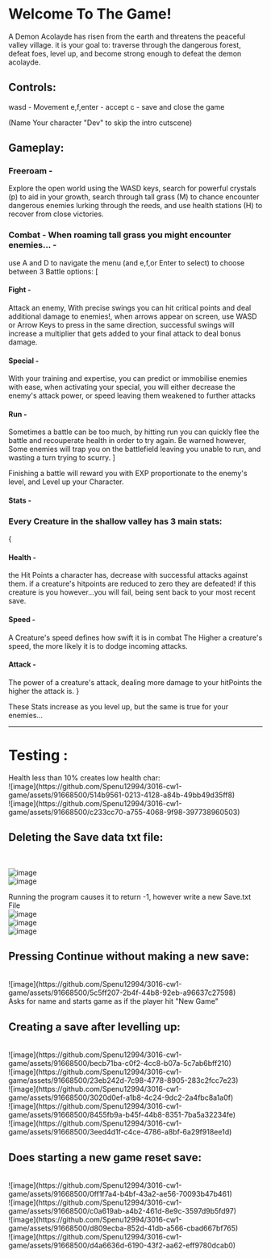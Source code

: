 <h1>Welcome To The Game!</h1>

A Demon Acolayde has risen from the earth and threatens the peaceful valley village.
it is your goal to:
traverse through the dangerous forest,
defeat foes,
level up,
and become strong enough to defeat the demon acolayde.

<h2>Controls:</h2>
wasd - Movement
e,f,enter - accept
c - save and close the game


(Name Your character "Dev" to skip the intro cutscene)

<h2>Gameplay:</h2>

<h3>Freeroam -</h3>
Explore the open world using the WASD keys,
search for powerful crystals (p) to aid in your growth,
search through tall grass (M) to chance encounter dangerous enemies lurking through the reeds,
and use health stations (H) to recover from close victories.

<h3>Combat - When roaming tall grass you might encounter enemies... -</h3>
use A and D to navigate the menu (and e,f,or Enter to select) to choose between 3 Battle options:
[
<h4>Fight -</h4> 
	Attack an enemy,
	With precise swings you can hit critical points and deal additional damage to enemies!,
	when arrows appear on screen, use WASD or Arrow Keys to press in the same direction,
	successful swings will increase a multiplier that gets added to your final attack to deal bonus damage.

<h4>Special -</h4> 
	With your training and expertise, you can predict or immobilise enemies with ease,
	when activating your special, you will either decrease the enemy's attack power, or speed
	leaving them weakened to further attacks

<h4>Run -</h4> 	
	Sometimes a battle can be too much,
	by hitting run you can quickly flee the battle and recouperate health in order to try again.
	Be warned however, Some enemies will trap you on the battlefield leaving you unable to run,
	and wasting a turn trying to scurry.
]

Finishing a battle will reward you with EXP proportionate to the enemy's level, and Level up your Character.

<h4>Stats -</h4>

<h3>Every Creature in the shallow valley has 3 main stats:</h3>
{
<h4>Health -</h4> 
	the Hit Points a character has, decrease with successful attacks against them.
	if a creature's hitpoints are reduced to zero they are defeated!
	if this creature is you however...you will fail, being sent back to your most recent save.
<h4>Speed -</h4>
	A Creature's speed defines how swift it is in combat
	The Higher a creature's speed, the more likely it is to dodge incoming attacks.
<h4>Attack -</h4>
	The power of a creature's attack, dealing more damage to your hitPoints the higher the attack is.
}

These Stats increase as you level up, but the same is true for your enemies...
<hr>

<h1>Testing :</h1>
Health less than 10% creates low health char:<br>
![image](https://github.com/Spenu12994/3016-cw1-game/assets/91668500/514b9561-0213-4128-a84b-49bb49d35ff8)<br>
![image](https://github.com/Spenu12994/3016-cw1-game/assets/91668500/c233cc70-a755-4068-9f98-397738960503)<br>

<h2>Deleting the Save data txt file:</h2><br>

![image](https://github.com/Spenu12994/3016-cw1-game/assets/91668500/0c4a5e53-1683-47c3-9bee-ed5048b587fb)<br>
![image](https://github.com/Spenu12994/3016-cw1-game/assets/91668500/152db37f-e129-4536-be4f-581a736d211f)<br>

Running the program causes it to return -1, however write a new Save.txt File<br>
![image](https://github.com/Spenu12994/3016-cw1-game/assets/91668500/f60940da-e450-4567-9221-3fba6c416442)<br>
![image](https://github.com/Spenu12994/3016-cw1-game/assets/91668500/15b6a937-1090-4767-99e4-567156027425)<br>
![image](https://github.com/Spenu12994/3016-cw1-game/assets/91668500/4dc883a7-c0cc-43b0-b125-5c1e61dbc787)<br>

<h2>Pressing Continue without making a new save:</h2><br>
![image](https://github.com/Spenu12994/3016-cw1-game/assets/91668500/5c5ff207-2b4f-44b8-92eb-a96637c27598)<br>
Asks for name and starts game as if the player hit "New Game"<br>

<h2>Creating a save after levelling up:</h2><br>
![image](https://github.com/Spenu12994/3016-cw1-game/assets/91668500/becb71ba-c0f2-4cc8-b07a-5c7ab6bff210)<br>
![image](https://github.com/Spenu12994/3016-cw1-game/assets/91668500/23eb242d-7c98-4778-8905-283c2fcc7e23)<br>
![image](https://github.com/Spenu12994/3016-cw1-game/assets/91668500/3020d0ef-a1b8-4c24-9dc2-2a4fbc8a1a0f)<br>
![image](https://github.com/Spenu12994/3016-cw1-game/assets/91668500/8455fb9a-b45f-44b8-8351-7ba5a32234fe)<br>
![image](https://github.com/Spenu12994/3016-cw1-game/assets/91668500/3eed4d1f-c4ce-4786-a8bf-6a29f918ee1d)<br>

<h2>Does starting a new game reset save:</h2><br>
![image](https://github.com/Spenu12994/3016-cw1-game/assets/91668500/0ff1f7a4-b4bf-43a2-ae56-70093b47b461)<br>
![image](https://github.com/Spenu12994/3016-cw1-game/assets/91668500/c0a619ab-a4b2-461d-8e9c-3597d9b5fd97)<br>
![image](https://github.com/Spenu12994/3016-cw1-game/assets/91668500/d809ecba-852d-41db-a566-cbad667bf765)<br>
![image](https://github.com/Spenu12994/3016-cw1-game/assets/91668500/d4a6636d-6190-43f2-aa62-eff9780dcab0)<br>
